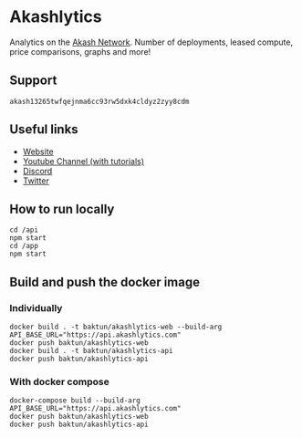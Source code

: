 # Akashlytics

Analytics on the [Akash Network](https://akash.network/). Number of deployments, leased compute, price comparisons, graphs and more!

## Support

`akash13265twfqejnma6cc93rw5dxk4cldyz2zyy8cdm`

## Useful links

- [Website](https://www.akashlytics.com/deploy)
- [Youtube Channel (with tutorials)](https://www.youtube.com/channel/UC1rgl1y8mtcQoa9R_RWO0UA)
- [Discord](https://discord.gg/rXDFNYnFwv)
- [Twitter](https://twitter.com/thereisnomax)

## How to run locally

```
cd /api
npm start
cd /app
npm start
```

## Build and push the docker image

### Individually
```
docker build . -t baktun/akashlytics-web --build-arg API_BASE_URL="https://api.akashlytics.com"
docker push baktun/akashlytics-web
docker build . -t baktun/akashlytics-api
docker push baktun/akashlytics-api
```
### With docker compose
```
docker-compose build --build-arg API_BASE_URL="https://api.akashlytics.com"
docker push baktun/akashlytics-web
docker push baktun/akashlytics-api
```
